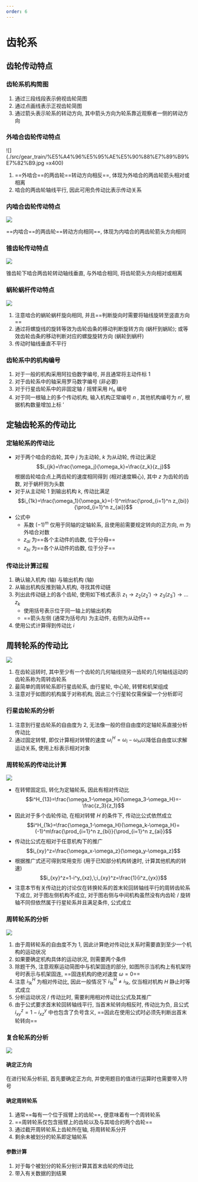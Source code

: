 ```yaml
---
order: 6
---
```


# 齿轮系
## 齿轮传动特点
### 齿轮系机构简图
1. 通过三段线段表示俯视齿轮简图
1. 通过点画线表示正视齿轮简图
1. 通过箭头表示轮系的转动方向, 其中箭头方向为轮系靠近观察者一侧的转动方向

### 外啮合齿轮传动特点
![](./src/gear_train/%E5%A4%96%E5%95%AE%E5%90%88%E7%89%B9%E7%82%B9.jpg =x400)

1. ==外啮合==的两齿轮==转动方向相反==, 体现为外啮合的两齿轮箭头相对或相离
1. 啮合的两齿轮轴线平行, 因此可用负传动比表示传动关系

### 内啮合齿轮传动特点
![](./src/gear_train/%E5%86%85%E5%95%AE%E5%90%88%E7%89%B9%E7%82%B9.jpg)

==内啮合==的两齿轮==转动方向相同==, 体现为内啮合的两齿轮箭头方向相同

### 锥齿轮传动特点
![](./src/gear_train/%E9%94%A5%E9%BD%BF%E8%BD%AE%E5%95%AE%E5%90%88%E7%89%B9%E7%82%B9.jpg)

锥齿轮下啮合两齿轮转动轴线垂直, 与外啮合相同, 将齿轮箭头方向相对或相离

### 蜗轮蜗杆传动特点
![](./src/gear_train/%E8%9C%97%E8%BD%AE%E8%9C%97%E6%9D%86%E5%95%AE%E5%90%88%E7%89%B9%E7%82%B9.jpg)

1. 注意啮合的蜗轮蜗杆旋向相同, 并且==判断旋向时需要将轴线旋转至竖直方向==
1. 通过将螺旋线的旋转等效为齿轮齿条的移动判断旋转方向 (蜗杆到蜗轮); 或等效齿轮齿条的移动判断对应的螺旋旋转方向 (蜗轮到蜗杆)
1. 传动时轴线垂直不平行

### 齿轮系中的机构编号
1. 对于一般的机构采用阿拉伯数字编号, 并且通常将主动件标 $1$
1. 对于齿轮系中的轴采用罗马数字编号 (非必要)
1. 对于行星齿轮系中的非固定轴 / 摇臂采用 $H_n$ 编号
1. 对于同一根轴上的多个传动机构, 输入机构正常编号 $n$ , 其他机构编号为 $n'$, 根据机构数量增加上标 $'$

## 定轴齿轮系的传动比
### 定轴轮系的传动比
* 对于两个啮合的齿轮, 其中 $j$ 为主动轮, $k$ 为从动轮, 传动比满足 
$$i_{jk}=\frac{\omega_j}{\omega_k}=\frac{z_k}{z_j}$$ 
根据齿轮啮合点上两齿轮的速度相同得到 (相对速度瞬心), 其中 $z$ 为齿轮的齿数, 对于蜗杆则为头数
* 对于从主动轮 $1$ 到输出机构 $k$, 传动比满足 
$$i_{1k}=\frac{\omega_1}{\omega_k}=(-1)^m\frac{\prod_{i=1}^n z_{bi}}{\prod_{i=1}^n z_{ai}}$$
* 公式中
    * 系数 $(-1)^m$ 仅用于同轴的定轴轮系, 且使用前需要规定转向的正方向, $m$ 为外啮合对数
    * $z_{ai}$ 为==各个主动件的齿数, 位于分母==
    * $z_{bi}$ 为==各个从动件的齿数, 位于分子==

### 传动比计算过程
1. 确认输入机构 (轴) 与输出机构 (轴)
1. 从输出机构反推到输入机构, 寻找其传动链
1. 列出此传动链上的各个齿轮, 使用如下格式表示 $z_1\to z_2(z_2')\to z_3(z_3')\to\dots z_k$
    * 使用括号表示位于同一轴上的输出机构
    * ==箭头左侧 (通常为括号内) 为主动件, 右侧为从动件==
1. 使用公式计算得到传动比 $i$

## 周转轮系的传动比
![](./src/gear_train/%E8%A1%8C%E6%98%9F%E9%BD%BF%E8%BD%AE%E7%B3%BB%E7%BB%93%E6%9E%84.jpg)

1. 在齿轮运转时, 其中至少有一个齿轮的几何轴线绕另一齿轮的几何轴线运动的齿轮系称为周转齿轮系
1. 最简单的周转轮系即行星齿轮系, 由行星轮, 中心轮, 转臂和机架组成
1. 注意对于如图的机构属于对称机构, 因此三个行星轮仅需保留一个分析即可

### 行星齿轮系的分析
1. 注意到行星齿轮系的自由度为 $2$, 无法像一般的但自由度的定轴轮系直接分析传动比
1. 通过固定转臂, 即仅计算相对转臂的速度 $\omega^H_i=\omega_i-\omega_H$以降低自由度以求解运动关系, 使用上标表示相对对象

### 周转轮系的传动比计算
![](./src/gear_train/%E5%91%A8%E8%BD%AC%E8%BD%AE%E7%B3%BB%E6%AF%94%E8%BE%83.jpg)

* 在转臂固定后, 转化为定轴轮系, 因此有相对传动比 
$$i^H_{13}=\frac{\omega_1-\omega_H}{\omega_3-\omega_H}=-\frac{z_3}{z_1}$$
* 因此对于多个齿轮传动, 在相对转臂 $H$ 的条件下, 传动比公式依然成立 
$$i^H_{1k}=\frac{\omega_1-\omega_H}{\omega_k-\omega_H}=(-1)^m\frac{\prod_{i=1}^n z_{bi}}{\prod_{i=1}^n z_{ai}}$$
* 传动比公式在相对于任意机构下的推广 
$$i_{xy}^z=\frac{\omega_x-\omega_z}{\omega_y-\omega_z}$$
* 根据推广式还可得到常用变形 (用于已知部分机构转速时, 计算其他机构的转速) 
$$i_{xy}^z=1-i^y_{xz},\;i_{xy}^z=\frac{1}{i^z_{yx}}$$
* 注意本节有关传动比的讨论仅在转换轮系的首末轮回转轴线平行的周转齿轮系下成立, 对于图左侧机构不成立, 对于图右侧与中间机构虽然没有内齿轮 / 旋转轴不同但依然属于行星轮系并且满足条件, 公式成立

### 周转轮系的分析
![](./src/gear_train/%E5%9B%BA%E8%BF%9E%E7%9A%84%E8%A1%8C%E6%98%9F%E8%BD%AE%E7%B3%BB.jpg)

1. 由于周转轮系的自由度不为 $1$, 因此计算绝对传动比关系时需要直到至少一个机构的运动状况
1. 如果要确定机构具体的运动状况, 则需要两个条件
1. 除题干外, 注意观察运动简图中与机架固连的部分, 如图所示当机构上有机架符号时表示与机架固连, ==固连机构的绝对速度 $\omega=0$==
1. 注意 $i^H_{1k}$ 为相对传动比, 因此一般情况下 $i^H_{1k}\neq i_{1k}$, 仅当相对机构 $H$ 静止时等式成立
1. 分析运动状况 / 传动比时, 需要利用相对传动比公式及其推广
1. 由于公式要求首末轮回转轴线平行, 当首末轮转向相反时, 传动比为负, 且公式 $i_{xy}^z=1-i^y_{xz}$ 中也包含了负号含义, ==因此在使用公式时必须先判断出首末轮转向==

### 复合轮系的分析
![](./src/gear_train/%E5%A4%8D%E5%90%88%E8%BD%AE%E7%B3%BB.jpg)

#### 确定正方向
在进行轮系分析前, 首先要确定正方向, 并使用题目的值进行运算时也需要带入符号

#### 确定周转轮系
1. 通常==每有一个位于摇臂上的齿轮==, 便意味着有一个周转轮系
1. ==周转轮系仅包含摇臂上的齿轮以及与其啮合的两个齿轮==
1. 通过截开周转轮系上齿轮所在轴, 将周转轮系分开
1. 剩余未被划分的轮系即定轴轮系

#### 参数计算
1. 对于每个被划分的轮系分别计算其首末齿轮的传动比
1. 带入有关数据的到结果
